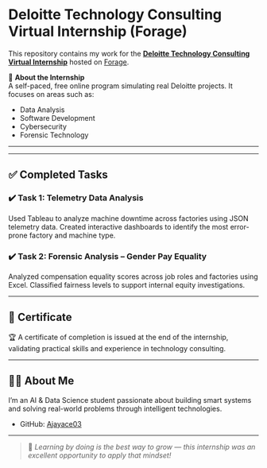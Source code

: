 # Deloitte Technology Consulting Virtual Internship (Forage)

This repository contains my work for the **[Deloitte Technology Consulting Virtual Internship](https://www.deloitte.com/au/en/careers/students/virtual-internship.html)** hosted on [Forage](https://www.theforage.com/).

🧠 **About the Internship**  
A self-paced, free online program simulating real Deloitte projects. It focuses on areas such as:

- Data Analysis  
- Software Development  
- Cybersecurity  
- Forensic Technology  

---

---

## ✅ Completed Tasks

### ✔️ Task 1: Telemetry Data Analysis  
Used Tableau to analyze machine downtime across factories using JSON telemetry data. Created interactive dashboards to identify the most error-prone factory and machine type.


### ✔️ Task 2: Forensic Analysis – Gender Pay Equality  
Analyzed compensation equality scores across job roles and factories using Excel. Classified fairness levels to support internal equity investigations.

---

## 📜 Certificate

🏆 A certificate of completion is issued at the end of the internship, validating practical skills and experience in technology consulting.

---

## 🙋‍♂️ About Me

I’m an AI & Data Science student passionate about building smart systems and solving real-world problems through intelligent technologies.

- GitHub: [Ajayace03](https://github.com/Ajayace03)  
---

> 🚀 *Learning by doing is the best way to grow — this internship was an excellent opportunity to apply that mindset!*


